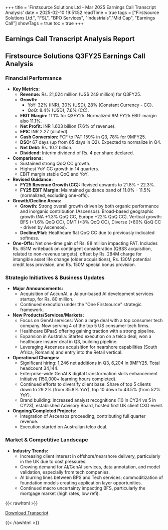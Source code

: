 +++
title = 'Firstsource Solutions Ltd - Mar 2025 Earnings Call Transcript Analysis'
date = 2025-02-10 19:51:52
readTime = true
tags = ["Firstsource Solutions Ltd.", "FSL", "BPO Services", "Industrials","Mid Cap", "Earnings Call"]
showTags = true
toc = true
+++



## Earnings Call Transcript Analysis Report
## Firstsource Solutions Q3FY25 Earnings Call Analysis

### Financial Performance

*   **Key Metrics:**
    *   **Revenue:** Rs. 21,024 million (US$ 249 million) for Q3FY25.
    *   **Growth:**
        *   YoY: 32% (INR), 30% (USD), 28% (Constant Currency - CC).
        *   QoQ: 8.4% (USD), 7.6% (CC).
    *   **EBIT Margin:** 11.1% for Q3FY25. Normalized 9M FY25 EBIT margin also 11.1%.
    *   **Net Profit:** INR 1.603 billion (7.6% of revenue).
    *   **EPS:** INR 2.27 (diluted).
    *   **Cash Conversion:** FCF to PAT 159% in Q3, 78% for 9MFY25.
    *   **DSO:** 67 days (up from 65 days in Q2). Expected to normalize in Q4.
    *   **Net Debt:** Rs. 10.2 billion.
    *   **Dividend:** Interim dividend of Rs. 4 per share declared.
*   **Comparisons:**
    *   Sustained strong QoQ CC growth.
    *   Highest YoY CC growth in 14 quarters.
    *   EBIT margin stable QoQ and YoY.
*   **Revised Guidance:**
    *   **FY25 Revenue Growth (CC):** Revised upwards to 21.8% - 22.3%.
    *   **FY25 EBIT Margin:** Maintained guidance band of 11.0% - 11.5% (normalized, excluding one-offs).
*   **Growth/Decline Areas:**
    *   **Growth:** Strong overall growth driven by both organic performance and inorganic contribution (Ascensos). Broad-based geographic growth (NA +1.3% QoQ CC, Europe +22% QoQ CC). Vertical growth: BFS (+1.6% QoQ CC), CMT (+3% QoQ CC), Diverse (+80% QoQ CC - driven by Ascensos).
    *   **Decline/Flat:** Healthcare flat QoQ CC due to previously indicated softness.
*   **One-Offs:** Net one-time gain of Rs. 88 million impacting PAT. Includes Rs. 651M writeback on contingent consideration (QBSS acquisition, related to non-revenue targets), offset by Rs. 284M charge for intangible asset life change (older acquisitions), Rs. 130M potential credit loss provision, and Rs. 150M special bonus provision.

### Strategic Initiatives & Business Updates

*   **Major Announcements:**
    *   Acquisition of AccunAI, a Jaipur-based AI development services startup, for Rs. 80 million.
    *   Continued execution under the "One Firstsource" strategic framework.
*   **New Products/Services/Markets:**
    *   Focus on GenAI services: Won a large deal with a top consumer tech company. Now serving 4 of the top 5 US consumer tech firms.
    *   Healthcare BPaaS offering gaining traction with a strong pipeline.
    *   Expansion in Australia: Started execution on a telco deal, won a healthcare insurer deal in Q3, building pipeline.
    *   Leveraging Ascensos acquisition for nearshore capabilities (South Africa, Romania) and entry into the Retail vertical.
*   **Operational Changes:**
    *   Significant hiring: 1,246 net additions in Q3, 6,204 in 9MFY25. Total headcount 34,144.
    *   Enterprise-wide GenAI & digital transformation skills enhancement initiative (150,000+ learning hours completed).
    *   Continued efforts to diversify client base: Share of top 5 clients down to 29.2% (from 35.8% YoY), top 10 down to 43.5% (from 52% YoY).
    *   Brand building: Increased analyst recognitions (10 in CY24 vs 5 in CY23), established Advisory Board, hosted first UK client CXO event.
*   **Ongoing/Completed Projects:**
    *   Integration of Ascensos proceeding, contributing full quarter revenue.
    *   Execution started on Australian telco deal.

### Market & Competitive Landscape

*   **Industry Trends:**
    *   Increasing client interest in offshore/nearshore delivery, particularly in the UK due to cost pressures.
    *   Growing demand for AI/GenAI services, data annotation, and model validation, especially from tech companies.
    *   AI blurring lines between BPS and Tech services; commoditization of foundation models creating application layer opportunities.
    *   Continued macro uncertainty impacting BFS, particularly the mortgage market (high rates, low refi).



{{< rawhtml >}}

<div class="button-container">    
    <a href="https://www.bseindia.com/stockinfo/AnnPdfOpen.aspx?Pname=48c88537-1b2a-4de2-bad1-2a2f8e4f74a4.pdf" target="_blank" class="report-button">
      <i class="fas fa-file-pdf"></i> Download Transcript
    </a>
</div>
    
{{< /rawhtml >}}
